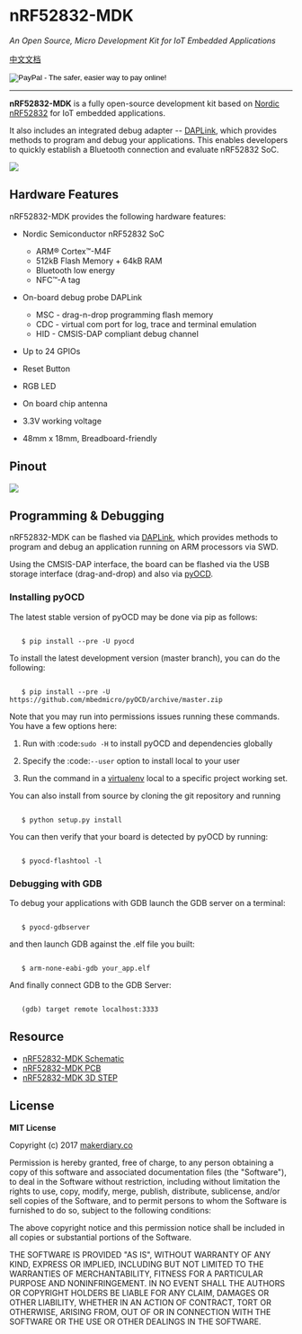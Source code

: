 # nRF52832-MDK

*An Open Source, Micro Development Kit for IoT Embedded Applications*

[中文文档](https://wiki.makerdiary.co/nrf52832-mdk)


<form action="https://www.paypal.com/cgi-bin/webscr" method="post" target="_top">
<input type="hidden" name="cmd" value="_s-xclick">
<input type="hidden" name="hosted_button_id" value="CTFAMGTNSZGGC">
<input type="image" src="https://www.paypalobjects.com/en_US/i/btn/btn_buynowCC_LG.gif" border="0" name="submit" alt="PayPal - The safer, easier way to pay online!">
<img alt="" border="0" src="https://www.paypalobjects.com/zh_XC/i/scr/pixel.gif" width="1" height="1">
</form>

---

**nRF52832-MDK** is a fully open-source development kit based on [Nordic nRF52832](http://www.nordicsemi.com/eng/Products/Bluetooth-low-energy/nRF52832) for IoT embedded applications. 

It also includes an integrated debug adapter -- [DAPLink](https://github.com/mbedmicro/DAPLink/), which provides methods to program and debug your applications. This enables developers to quickly establish a Bluetooth connection and evaluate nRF52832 SoC.


![](https://img.makerdiary.co/wiki/nrf52832mdk/nrf52832-mdk-boardbox.jpg)

## Hardware Features

nRF52832-MDK provides the following hardware features:

* Nordic Semiconductor nRF52832 SoC
    * ARM® Cortex™-M4F
    * 512kB Flash Memory + 64kB RAM
    * Bluetooth low energy
    * NFC™-A tag

* On-board debug probe DAPLink
    * MSC - drag-n-drop programming flash memory
    * CDC - virtual com port for log, trace and terminal emulation
    * HID - CMSIS-DAP compliant debug channel

* Up to 24 GPIOs

* Reset Button

* RGB LED

* On board chip antenna

* 3.3V working voltage

* 48mm x 18mm, Breadboard-friendly


## Pinout

![](https://img.makerdiary.co/wiki/nrf52832mdk/nRF52832-PINOUT.png)


## Programming & Debugging

nRF52832-MDK can be flashed via [DAPLink](https://github.com/mbedmicro/DAPLink),
which provides methods to program and debug an application running on ARM processors via SWD. 

Using the CMSIS-DAP interface, the board can be flashed via the USB storage
interface (drag-and-drop) and also via [pyOCD](https://github.com/mbedmicro/pyOCD).


### Installing pyOCD


The latest stable version of pyOCD may be done via pip as follows:

```
   
   $ pip install --pre -U pyocd
```


To install the latest development version (master branch), you can do the following:


```
   
   $ pip install --pre -U https://github.com/mbedmicro/pyOCD/archive/master.zip
```

Note that you may run into permissions issues running these commands. You have a few options here:

  1. Run with :code:`sudo -H` to install pyOCD and dependencies globally

  2. Specify the :code:`--user` option to install local to your user

  3. Run the command in a [virtualenv](https://virtualenv.pypa.io/en/latest/) local to a specific project working set.

You can also install from source by cloning the git repository and running


```

   $ python setup.py install
```


You can then verify that your board is detected by pyOCD by running:

```

   $ pyocd-flashtool -l

```


### Debugging with GDB


To debug your applications with GDB launch the GDB server on a terminal:

```

   $ pyocd-gdbserver

```

and then launch GDB against the .elf file you built:


```

   $ arm-none-eabi-gdb your_app.elf
```

And finally connect GDB to the GDB Server:

```

   (gdb) target remote localhost:3333
```

## Resource

* [nRF52832-MDK Schematic](/docs/hardware/nRF52832-MDK_SCH_V1.0.pdf)
* [nRF52832-MDK PCB](/docs/hardware/nRF52832-MDK_PCB_V1.0.pdf)
* [nRF52832-MDK 3D STEP](/docs/hardware/nRF52832-MDK_3D_STEP.step)

## License

**MIT License**

Copyright (c) 2017 [makerdiary.co](https://makerdiary.co)

Permission is hereby granted, free of charge, to any person obtaining a copy
of this software and associated documentation files (the "Software"), to deal
in the Software without restriction, including without limitation the rights
to use, copy, modify, merge, publish, distribute, sublicense, and/or sell
copies of the Software, and to permit persons to whom the Software is
furnished to do so, subject to the following conditions:

The above copyright notice and this permission notice shall be included in all
copies or substantial portions of the Software.

THE SOFTWARE IS PROVIDED "AS IS", WITHOUT WARRANTY OF ANY KIND, EXPRESS OR
IMPLIED, INCLUDING BUT NOT LIMITED TO THE WARRANTIES OF MERCHANTABILITY,
FITNESS FOR A PARTICULAR PURPOSE AND NONINFRINGEMENT. IN NO EVENT SHALL THE
AUTHORS OR COPYRIGHT HOLDERS BE LIABLE FOR ANY CLAIM, DAMAGES OR OTHER
LIABILITY, WHETHER IN AN ACTION OF CONTRACT, TORT OR OTHERWISE, ARISING FROM,
OUT OF OR IN CONNECTION WITH THE SOFTWARE OR THE USE OR OTHER DEALINGS IN THE
SOFTWARE.
